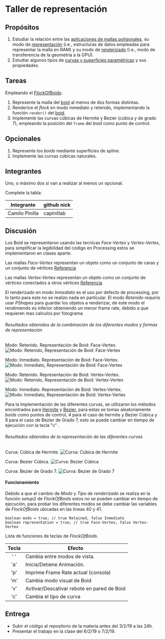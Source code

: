 # Taller de representación

## Propósitos

1. Estudiar la relación entre las [aplicaciones de mallas poligonales](https://github.com/VisualComputing/representation), su modo de [representación](https://en.wikipedia.org/wiki/Polygon_mesh) (i.e., estructuras de datos empleadas para representar la malla en RAM) y su modo de [renderizado](https://processing.org/tutorials/pshape/) (i.e., modo de transferencia de la geometría a la GPU).
2. Estudiar algunos tipos de [curvas y superficies paramétricas](https://github.com/VisualComputing/Curves) y sus propiedades.

## Tareas

Empleando el [FlockOfBoids](https://github.com/VisualComputing/frames/tree/master/examples/demos/FlockOfBoids):

1. Represente la malla del [boid](https://github.com/VisualComputing/frames/blob/master/examples/demos/FlockOfBoids/Boid.pde) al menos de dos formas distintas.
2. Renderice el _flock_ en modo inmediato y retenido, implementando la función ```render()``` del [boid](https://github.com/VisualComputing/frames/blob/master/examples/demos/FlockOfBoids/Boid.pde).
3. Implemente las curvas cúbicas de Hermite y Bezier (cúbica y de grado 7), empleando la posición del `frame` del _boid_ como punto de control.

## Opcionales

1. Represente los _boids_ mediante superficies de spline.
2. Implemente las curvas cúbicas naturales.

## Integrantes

Uno, o máximo dos si van a realizar al menos un opcional.

Complete la tabla:

|   Integrante   | github nick |
|----------------|-------------|
| Camilo Pinilla | capinillab  |

## Discusión

Los Boid se representaron usando las tecnicas _Face-Vertex_ y _Vertex-Vertex_, para simplificar la legibilidad del código en Processing estos se implementaron en clases aparte.

Las mallas _Face-Vertex_ representan un objeto como un conjunto de caras y un conjunto de vértices [Referencia](https://en.wikipedia.org/wiki/Polygon_mesh#Face-vertex_meshes)

Las mallas _Vertex-Vertex_ representan un objeto como un conjunto de vértices conectados a otros vértices [Referencia](https://en.wikipedia.org/wiki/Polygon_mesh#Vertex-vertex_meshes)


El renderizado en modo _Inmediato_ es el uso por defecto de processing, por lo tanto para este no se realizo nada en particular. El modo _Retenido_ requirio usar _PShapes_ para guardar los objetos a renderizar, de este modo el rendimiendo es inferior obteniendo un menor frame rate, debido a que requieren mas calculos por fotograma.

###### Resultados obtenidos de la combinación de los diferentes modos y formas de representación

Modo: Retenido.
Representación de Boid: Face-Vertex.
![Modo: Retenido, Representación de Boid: Face-Vertex](Images/RFV.png "Modo: Retenido, Representación de Boid: Face-Vertex.")

Modo: Inmediato.
Representación de Boid: Face-Vertex.
![Modo: Inmediato, Representación de Boid: Face-Vertex](Images/IFV.png "Modo: Inmediato, Representación de Boid: Face-Vertex.")

Modo: Retenido.
Representación de Boid: Vertex-Vertex.
![Modo: Retenido, Representación de Boid: Vertex-Vertex](Images/RVV.png "Modo: Retenido, Representación de Boid: Vertex-Vertex.")

Modo: Inmediato.
Representación de Boid: Vertex-Vertex.
![Modo: Inmediato, Representación de Boid: Vertex-Vertex](Images/IVV.png "Modo: Inmediato, Representación de Boid: Vertex-Vertex.")


Para la implementación de las diferentes curvas, se utilizaron los métodos encontrados para [Hermite](https://en.wikipedia.org/wiki/Cubic_Hermite_spline) y [Bezier](https://en.wikipedia.org/wiki/B%C3%A9zier_curve), para estas se tomas aleatoriamente _boids_ como puntos de control, 4 para el caso de hermite y Bezier Cúbica y 8 para el caso de Bezier de Grado 7, esto se puede cambiar en tiempo de ejecución con la tecla "c" .

###### Resultados obtenidos de la representación de las diferentes curvas

Curva: Cúbica de Hermite.
![Curva: Cúbica de Hermite](Images/Hermite.png "Curva: Cúbica de Hermite.")

Curva: Bezier Cúbica.
![Curva: Bezier Cúbica](Images/Bezier3.png "Curva: Bezier Cúbica.")

Curva: Bezier de Grado 7.
![Curva: Bezier de Grado 7](Images/Bezier7.png "Curva: Bezier de Grado 7.")



#### Funcionamiento

Debido a que el cambio de _Modo_ y _Tipo de renderizado_ se realiza en la función _setup()_ de _FlockOfBoids_ estos no se pueden cambiar en tiempo de ejecución, para probar los diferentes modos se debe cambiar las variables de _FlockOfBoids_ ubicadas en las lineas 40 y 41.

```
boolean modo = true; // true Retained, false Inmediate
boolean representation = true; // true Face-Vertex, false Vertex-Vertex
```
Lista de funciones de teclas de _FlockOfBoids_.

| Tecla | Efecto |
|:-----:|--------|
|  ' '  | Cambia entre modos de vista. |
|  'a'  | Inicia/Detiene Animación. |
|  'p'  | Imprime Frame Rate actual (consola) |
|  'm'  | Cambia modo visual de Boid |
|  'v'  | Activar/Descativar rebote en pared de Boid |
|  'c'  | Cambia el tipo de curva |

## Entrega

* Subir el código al repositorio de la materia antes del 3/2/19 a las 24h.
* Presentar el trabajo en la clase del 6/2/19 o 7/2/19.
